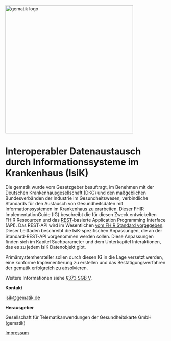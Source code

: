 <img src="https://www.gematik.de/fileadmin/user_upload/MediaUploads/Gematik_Logo_Flag.jpg" alt="gematik logo" width="400"/>

# Interoperabler Datenaustausch durch Informationssysteme im Krankenhaus (IsiK)

Die gematik wurde vom Gesetzgeber beauftragt, im Benehmen mit der Deutschen Krankenhausgesellschaft (DKG) und den maßgeblichen Bundesverbänden der Industrie im Gesundheitswesen, verbindliche Standards für den Austausch von Gesundheitsdaten mit Informationssystemen im Krankenhaus zu erarbeiten. Dieser FHIR ImplementationGuide (IG) beschreibt die für diesen Zweck entwickelten FHIR Ressourcen und das [REST](https://de.wikipedia.org/wiki/Representational_State_Transfer)-basierte Application Programming Interface (API). Das REST-API wird im Wesentlichen [vom FHIR Standard vorgegeben](https://www.hl7.org/fhir/http.html). Dieser Leitfaden beschreibt die IsiK-spezifischen Anpassungen, die an der Standard-REST-API vorgenommen werden sollen. Diese Anpassungen finden sich im Kapitel Suchparameter und dem Unterkapitel Interaktionen, das es zu jedem IsiK Datenobjekt gibt.

Primärsystemhersteller sollen durch diesen IG in die Lage versetzt werden, eine konforme Implementierung zu erstellen und das Bestätigungsverfahren der gematik erfolgreich zu absolvieren.

Weitere Informationen siehe [§373 SGB V](https://www.gesetze-im-internet.de/sgb_5/__373.html).

**Kontakt**

[isik@gematik.de](isik@gematik.de)

**Herausgeber**

Gesellschaft für Telematikanwendungen der Gesundheitskarte GmbH (gematik)

[Impressum](https://www.gematik.de/impressum/)